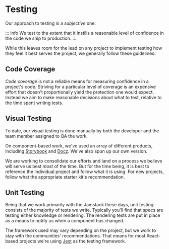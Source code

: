# Testing

Our approach to testing is a _subjective_ one:

::: info
We test to the extent that it instills a reasonable level of confidence in the code we ship to production.
:::

While this leaves room for the lead on any project to implement testing how they feel it best serves the project, we generally follow these guidelines:

## Code Coverage

_Code coverage_ is not a reliable means for measuring confidence in a project's code. Striving for a particular level of coverage is an expensive effort that doesn't proportionally yield the protection one would expect. Instead we aim to make reasonable decisions about what to test, relative to the time spent writing tests.

## Visual Testing

To date, our visual testing is done manually by both the developer and the team member assigned to QA the work.

On component-based work, we've used an array of different products, including [Storybook](https://storybook.js.org/) and [Docz](https://www.docz.site/). We've also spun up our own version.

We are working to consolidate our efforts and land on a process we believe will serve us best _most_ of the time. But for the time being, it is best to reference the individual project and follow what it is using. For new projects, follow what the appropriate starter kit's recommendation.

## Unit Testing

Being that we work primarily with the Jamstack these days, unit testing consists of the majority of tests we write. Typically you'll find that specs are testing either knowledge or rendering. The rendering tests are put in place as a means to notify us when a component has changed.

The framework used may vary depending on the project, but we work to stay with the communities' recommendations. That means for most React-based projects we're using [Jest](https://jestjs.io/) as the testing framework.
